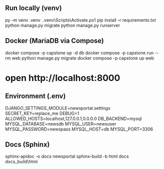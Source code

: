 ﻿## Run locally (venv)
py -m venv .venv
.\.venv\Scripts\Activate.ps1
pip install -r requirements.txt
python manage.py migrate
python manage.py runserver

## Docker (MariaDB via Compose)
docker compose -p capstone up -d db
docker compose -p capstone run --rm web python manage.py migrate
docker compose -p capstone up web
# open http://localhost:8000

## Environment (.env)
DJANGO_SETTINGS_MODULE=newsportal.settings
SECRET_KEY=replace_me
DEBUG=1
ALLOWED_HOSTS=localhost,127.0.0.1,0.0.0.0
DB_BACKEND=mysql
MYSQL_DATABASE=newsdb
MYSQL_USER=newsuser
MYSQL_PASSWORD=newspass
MYSQL_HOST=db
MYSQL_PORT=3306

## Docs (Sphinx)
sphinx-apidoc -o docs newsportal
sphinx-build -b html docs docs\_build\html
